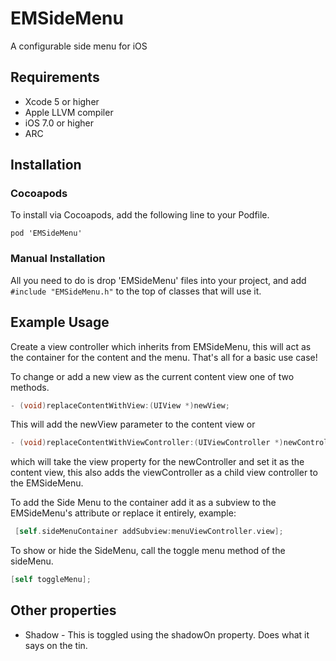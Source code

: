 EMSideMenu
==========

A configurable side menu for iOS

## Requirements
* Xcode 5 or higher
* Apple LLVM compiler
* iOS 7.0 or higher
* ARC

## Installation

### Cocoapods

To install via Cocoapods, add the following line to your Podfile.

``
pod 'EMSideMenu'
``

### Manual Installation

All you need to do is drop 'EMSideMenu' files into your project, and add `#include "EMSideMenu.h"` to the top of classes that will use it.

## Example Usage

Create a view controller which inherits from EMSideMenu, this will act as the container for the content and the menu. That's all for a basic use case! 

To change or add a new view as the current content view one of two methods.
   
```objective-c
- (void)replaceContentWithView:(UIView *)newView;
```

This will add the newView parameter to the content view or

```objective-c
- (void)replaceContentWithViewController:(UIViewController *)newController;
```

which will take the view property for the newController and set it as the content view, this also adds the viewController as a child view controller to the EMSideMenu.

To add the Side Menu to the container add it as a subview to the EMSideMenu's attribute or replace it entirely, example:

```objective-c
 [self.sideMenuContainer addSubview:menuViewController.view];
```

To show or hide the SideMenu, call the toggle menu method of the sideMenu.

```objective-c
[self toggleMenu];
```

## Other properties

* Shadow - This is toggled using the shadowOn property. Does what it says on the tin.
